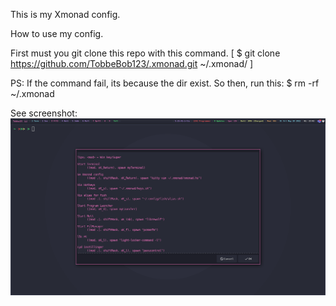 This is my Xmonad config. 

How to use my config.

First must you git clone this repo with this command.
[ $ git clone https://github.com/TobbeBob123/.xmonad.git ~/.xmonad/ ]

PS: If the command fail, its because the dir exist. So then, run this:
$ rm -rf ~/.xmonad

See screenshot:
![My Xmonad config](https://github.com/TobbeBob123/.xmonad/blob/master/NyTobbeOS_skjermdump.png?raw=true)

